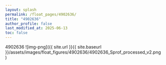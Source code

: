 ```yaml
---
layout: splash
permalink: /float_pages/4902636/
title: "4902636"
author_profile: false
last_modified_at: 2025-06-13
toc: false
---
```

 
4902636
![img-png]({{ site.url }}{{ site.baseurl }}/assets/images/float_figures/4902636/4902636_Sprof_processed_v2.png)